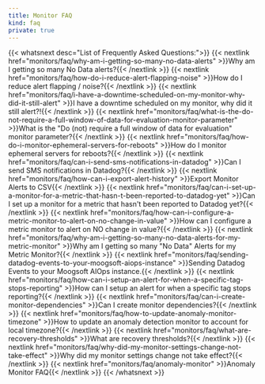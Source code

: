 ```yaml
---
title: Monitor FAQ
kind: faq
private: true
---
```


{{< whatsnext desc="List of Frequently Asked Questions:">}}
    {{< nextlink href="monitors/faq/why-am-i-getting-so-many-no-data-alerts" >}}Why am I getting so many No Data alerts?{{< /nextlink >}}
    {{< nextlink href="monitors/faq/how-do-i-reduce-alert-flapping-noise" >}}How do I reduce alert flapping / noise?{{< /nextlink >}}
    {{< nextlink href="monitors/faq/i-have-a-downtime-scheduled-on-my-monitor-why-did-it-still-alert" >}}I have a downtime scheduled on my monitor, why did it still alert?!{{< /nextlink >}}
    {{< nextlink href="monitors/faq/what-is-the-do-not-require-a-full-window-of-data-for-evaluation-monitor-parameter" >}}What is the "Do (not) require a full window of data for evaluation" monitor parameter?{{< /nextlink >}}
    {{< nextlink href="monitors/faq/how-do-i-monitor-ephemeral-servers-for-reboots" >}}How do I monitor ephemeral servers for reboots?{{< /nextlink >}}
    {{< nextlink href="monitors/faq/can-i-send-sms-notifications-in-datadog" >}}Can I send SMS notifications in Datadog?{{< /nextlink >}}
    {{< nextlink href="monitors/faq/how-can-i-export-alert-history" >}}Export Monitor Alerts to CSV{{< /nextlink >}}
    {{< nextlink href="monitors/faq/can-i-set-up-a-monitor-for-a-metric-that-hasn-t-been-reported-to-datadog-yet" >}}Can I set up a monitor for a metric that hasn't been reported to Datadog yet?{{< /nextlink >}}
    {{< nextlink href="monitors/faq/how-can-i-configure-a-metric-monitor-to-alert-on-no-change-in-value" >}}How can I configure a metric monitor to alert on NO change in value?{{< /nextlink >}}
    {{< nextlink href="monitors/faq/why-am-i-getting-so-many-no-data-alerts-for-my-metric-monitor" >}}Why am I getting so many "No Data" Alerts for my Metric Monitor?{{< /nextlink >}}
    {{< nextlink href="monitors/faq/sending-datadog-events-to-your-moogsoft-aiops-instance" >}}Sending Datadog Events to your Moogsoft AIOps instance.{{< /nextlink >}}
    {{< nextlink href="monitors/faq/how-can-i-setup-an-alert-for-when-a-specific-tag-stops-reporting" >}}How can I setup an alert for when a specific tag stops reporting?{{< /nextlink >}}
    {{< nextlink href="monitors/faq/can-i-create-monitor-dependencies" >}}Can I create monitor dependencies?{{< /nextlink >}}
    {{< nextlink href="monitors/faq/how-to-update-anomaly-monitor-timezone" >}}How to update an anomaly detection monitor to account for local timezone?{{< /nextlink >}}
    {{< nextlink href="monitors/faq/what-are-recovery-thresholds" >}}What are recovery thresholds?{{< /nextlink >}}
    {{< nextlink href="monitors/faq/why-did-my-monitor-settings-change-not-take-effect" >}}Why did my monitor settings change not take effect?{{< /nextlink >}}
    {{< nextlink href="monitors/faq/anomaly-monitor" >}}Anomaly Monitor FAQ{{< /nextlink >}}
{{< /whatsnext >}}
